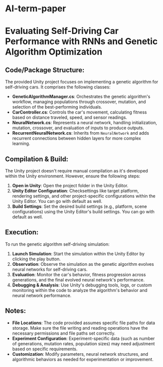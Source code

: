# AI-term-paper
# Evaluating Self-Driving Car Performance with RNNs and Genetic Algorithm Optimization

## Code/Package Structure:

The provided Unity project focuses on implementing a genetic algorithm for self-driving cars. It comprises the following classes:

- **GeneticAlgorithmManager.cs**: Orchestrates the genetic algorithm's workflow, managing populations through crossover, mutation, and selection of the best-performing individuals.
- **CarController.cs**: Controls the car's movement, calculating fitness based on distance traveled, speed, and sensor readings.
- **NeuralNetwork.cs**: Represents a neural network, handling initialization, mutation, crossover, and evaluation of inputs to produce outputs.
- **RecurrentNeuralNetwork.cs**: Inherits from `NeuralNetwork` and adds recurrent connections between hidden layers for more complex learning.

## Compilation & Build:

The Unity project doesn't require manual compilation as it's developed within the Unity environment. However, ensure the following steps:

1. **Open in Unity**: Open the project folder in the Unity Editor.
2. **Unity Editor Configuration**: Checksettings like target platform, rendering settings, and other project-specific configurations within the Unity Editor. You can go with default as well.
3. **Build Settings**: Set the desired build settings (e.g., platform, scene configurations) using the Unity Editor's build settings. You can go with default as well.

## Execution:

To run the genetic algorithm self-driving simulation:

1. **Launch Simulation**: Start the simulation within the Unity Editor by clicking the play button.
2. **Observation**: Observe the simulation as the genetic algorithm evolves neural networks for self-driving cars.
3. **Evaluation**: Monitor the car's behavior, fitness progression across generations, and the final evolved neural network's performance.
4. **Debugging & Analysis**: Use Unity's debugging tools, logs, or custom monitoring within the code to analyze the algorithm's behavior and neural network performance.

## Notes:

- **File Locations**: The code provided assumes specific file paths for data storage. Make sure the file writing and reading operations have the necessary permissions and file paths set correctly.
- **Experiment Configuration**: Experiment-specific data (such as number of generations, mutation rates, population sizes) may need adjustment based on specific requirements.
- **Customization**: Modify parameters, neural network structures, and algorithmic behaviors as needed for experimentation or improvement.

